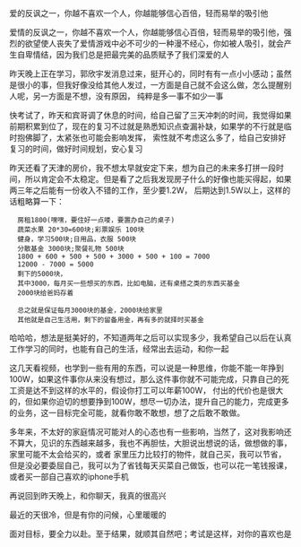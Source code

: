 爱的反讽之一，你越不喜欢一个人，你越能够信心百倍，轻而易举的吸引他

<p>爱情的反讽之一，你越不喜欢一个人，你越能够信心百倍，轻而易举的吸引他，强烈的欲望使人丧失了爱情游戏中必不可少的一种漫不经心，你如被人吸引，就会产生自卑情结，因为我们总是把最完美的品质赋予了我们深爱的人</p>
<p>昨天晚上正在学习，郭欣宇发消息过来，挺开心的，同时有有一点小小感动；虽然是很小的事，但我好像没给其他人发过，一方面是自己就不会这么做，怎么提醒别人呢，另一方面是不想，没有原因，
纯粹是多一事不如少一事</p>
<p>快考试了，昨天和宾哥调了休息的时间，给自己留了三天冲刺的时间，我觉得如果前期积累到位了，现在的复习不过就是熟悉知识点查漏补缺，如果学的不行就是临时抱佛脚了，太紧张也可能会影响发挥，
索性就不考虑这么多了，给自己安排好复习的时间，做好时间规划，安心复习</p>
<p>昨天还看了天津的房价，我不想太早就安定下来，想为自己的未来多打拼一段时间，所以肯定会不太稳定。但是看了之后我发现房子什么的好像也能买得起，如果两三年之后能有一份收入不错的工作，至少要1.2W，
后期达到1.5W以上，这样的话粗略算一下：</p>
      
      房租1800(嘿嘿，要住好一点喽，要置办自己的桌子)
      蔬菜水果 20*30=600块;彩票娱乐 100块
      健身，学习500块;日用品，衣服 500块
      分散基金 3000块;聚餐礼物 500块
      1800 + 600 + 500 + 500 + 3000 + 500 + 100 = 7000
      12000 - 7000 = 5000
      剩下的5000块，
      其中3000，每月买一些想买的东西，比如电脑，还有桌搭之类的东西买基金
      2000块给爸妈存着
      
      总之就是保证每月3000块的基金，2000块给家里
      其他就是自己生活用，剩下的留备用金，再有多的就择时买基金
      
<p>哈哈哈，想法是挺美好的，不知道两年之后可以实现多少，我希望自己以后在认真工作学习的同时，也能有自己的生活，经常出去运动，和你一起</p>
<p>这几天看视频，也学到一些有用的东西，可以说是一种思维，你能不能一年挣到100W，如果这件事你从来没有想过，那么这件事你就不可能完成，只靠自己的死工资是达不到这样的水平的，假设你打工可以年薪100W，
付出的代价也是很大的，但如果你迫切的想要挣到100W，想尽一切办法，提升自己的能力，完成更多的业务，这一目标完全可能，就看你敢不敢想，想了之后敢不敢做。</p>
<p>多年来，不太好的家庭情况可能对人的心态也有一些影响，当然了，这对我影响还不算大，见识的东西越来越多，我也不再胆怯，大胆说出想说的话，做想做的事，家里可能不太会给买的，或者
家里压力比较打的物件，就自己买，我可以节省，但是没必要委屈自己，我可以为了省钱每天买菜自己做饭，也可以花一笔钱报课，或者买一部自己喜欢的iphone手机</p>
<p>再说回到昨天晚上，和你聊天，我真的很高兴</p>
<p>最近的天很冷，但是有你的问候，心里暖暖的</p>
<p>面对目标，要全力以赴。至于结果，就顺其自然吧；考试是这样，对你的喜欢也是</p>

